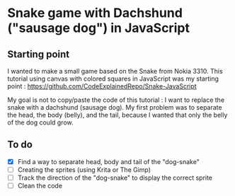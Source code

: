 # Snake game with Dachshund ("sausage dog") in JavaScript

## Starting point

I wanted to make a small game based on the Snake from Nokia 3310.
This tutorial using canvas with colored squares in JavaScript was my starting point : https://github.com/CodeExplainedRepo/Snake-JavaScript

My goal is not to copy/paste the code of this tutorial : I want to replace the snake with a dachshund (sausage dog).
My first problem was to separate the head, the body (belly), and the tail, because I wanted that only the belly of the dog could grow.  

## To do
- [x] Find a way to separate head, body and tail of the "dog-snake"
- [ ] Creating the sprites (using Krita or The Gimp)
- [ ] Track the direction of the "dog-snake" to display the correct sprite
- [ ] Clean the code
